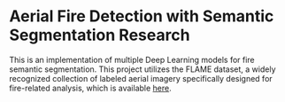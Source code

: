 # Aerial Fire Detection with Semantic Segmentation Research

This is an implementation of multiple Deep Learning models for fire semantic segmentation. This project utilizes the FLAME dataset, a widely recognized collection of labeled aerial imagery specifically designed for fire-related analysis, which is available [here]([https://ieee-dataport.org/open-access/flame-dataset-aerial-imagery-pile-burn-detection-using-drones-uavs]).
